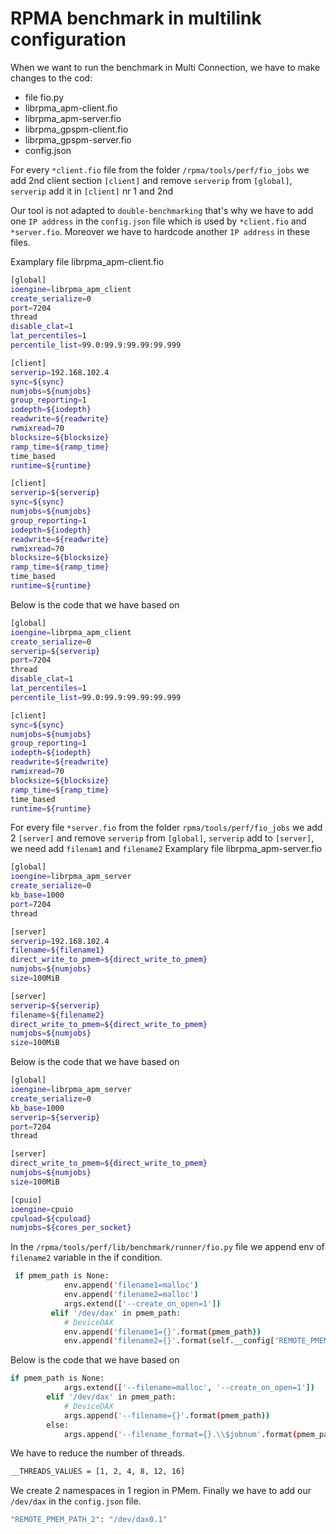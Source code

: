 # RPMA benchmark in multilink configuration

When we want to run the benchmark in Multi Connection, we have to make changes to the cod:
- file fio.py
- librpma_apm-client.fio
- librpma_apm-server.fio
- librpma_gpspm-client.fio
- librpma_gpspm-server.fio
- config.json

For every `*client.fio` file from the folder `/rpma/tools/perf/fio_jobs` we add 2nd client section `[client]` and remove `serverip` from `[global]`, `serverip` add it in `[client]` nr 1 and 2nd

Our tool is not adapted to `double-benchmarking` that's why we have to add one `IP address` in the `config.json` file which is used by `*client.fio` and `*server.fio`. 
Moreover we have to hardcode another `IP address` in these files.

Examplary file librpma_apm-client.fio

```sh
[global]
ioengine=librpma_apm_client
create_serialize=0
port=7204
thread
disable_clat=1
lat_percentiles=1
percentile_list=99.0:99.9:99.99:99.999

[client]
serverip=192.168.102.4
sync=${sync}
numjobs=${numjobs}
group_reporting=1
iodepth=${iodepth}
readwrite=${readwrite}
rwmixread=70
blocksize=${blocksize}
ramp_time=${ramp_time}
time_based
runtime=${runtime}

[client]
serverip=${serverip}
sync=${sync}
numjobs=${numjobs}
group_reporting=1
iodepth=${iodepth}
readwrite=${readwrite}
rwmixread=70
blocksize=${blocksize}
ramp_time=${ramp_time}
time_based
runtime=${runtime}
```
Below is the code that we have based on
```sh
[global]
ioengine=librpma_apm_client
create_serialize=0 
serverip=${serverip}
port=7204
thread
disable_clat=1
lat_percentiles=1
percentile_list=99.0:99.9:99.99:99.999

[client]
sync=${sync}
numjobs=${numjobs}
group_reporting=1
iodepth=${iodepth}
readwrite=${readwrite}
rwmixread=70 
blocksize=${blocksize}
ramp_time=${ramp_time}
time_based
runtime=${runtime}
```


For every file  `*server.fio` from the folder `rpma/tools/perf/fio_jobs` we add 2 `[server]` and remove `serverip` from `[global]`, `serverip` add to `[server]`, we need add `filenam1` and `filename2`
Examplary file librpma_apm-server.fio

```sh
[global]
ioengine=librpma_apm_server
create_serialize=0
kb_base=1000
port=7204
thread

[server]
serverip=192.168.102.4
filename=${filename1}
direct_write_to_pmem=${direct_write_to_pmem}
numjobs=${numjobs}
size=100MiB

[server]
serverip=${serverip}
filename=${filename2}
direct_write_to_pmem=${direct_write_to_pmem}
numjobs=${numjobs}
size=100MiB
```
Below is the code that we have based on
```sh
[global]
ioengine=librpma_apm_server
create_serialize=0
kb_base=1000
serverip=${serverip}
port=7204
thread

[server]
direct_write_to_pmem=${direct_write_to_pmem}
numjobs=${numjobs}
size=100MiB

[cpuio]
ioengine=cpuio
cpuload=${cpuload}
numjobs=${cores_per_socket}
```
In the `/rpma/tools/perf/lib/benchmark/runner/fio.py` file we append env of `filename2` variable in the if condition.

```sh
 if pmem_path is None:
            env.append('filename1=malloc')
            env.append('filename2=malloc')
            args.extend(['--create_on_open=1'])
         elif '/dev/dax' in pmem_path:
            # DeviceDAX
            env.append('filename1={}'.format(pmem_path))
            env.append('filename2={}'.format(self.__config['REMOTE_PMEM_PATH_2']))
```
Below is the code that we have based on
```sh
if pmem_path is None:
            args.extend(['--filename=malloc', '--create_on_open=1'])
        elif '/dev/dax' in pmem_path:
            # DeviceDAX
            args.append('--filename={}'.format(pmem_path))
        else:
            args.append('--filename_format={}.\\$jobnum'.format(pmem_path)
```
We have to reduce the number of threads.

```sh
__THREADS_VALUES = [1, 2, 4, 8, 12, 16]
```

We create 2 namespaces in 1 region in PMem.
Finally we have to add our `/dev/dax` in the `config.json` file.

```sh
"REMOTE_PMEM_PATH_2": "/dev/dax0.1"
```
